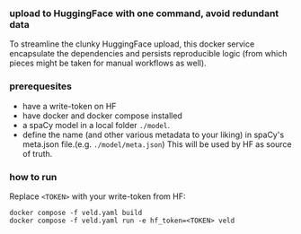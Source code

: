
### upload to HuggingFace with one command, avoid redundant data

To streamline the clunky HuggingFace upload, this docker service encapsulate the dependencies and 
persists reproducible logic (from which pieces might be taken for manual workflows as well).

### prerequesites

- have a write-token on HF 
- have docker and docker compose installed
- a spaCy model in a local folder `./model`.
- define the name (and other various metadata to your liking) in spaCy's meta.json file.(e.g.
  `./model/meta.json`) This will be used by HF as source of truth.

### how to run

Replace `<TOKEN>` with your write-token from HF:
```
docker compose -f veld.yaml build
docker compose -f veld.yaml run -e hf_token=<TOKEN> veld
```

